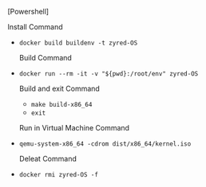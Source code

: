 [Powershell]

   Install Command
 - `docker build buildenv -t zyred-OS`

   Build Command
 - `docker run --rm -it -v "${pwd}:/root/env" zyred-OS`

      Build and exit Command
    - `make build-x86_64`
    - `exit`

   Run in Virtual Machine Command
 - `qemu-system-x86_64 -cdrom dist/x86_64/kernel.iso`


   Deleat Command
 - `docker rmi zyred-OS -f`

